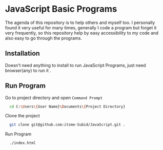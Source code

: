 # JavaScript Basic Programs

The agenda of this repository is to help others and myself too.
I personally found it very useful for many times, generally I code a program but forget it very frequently, so this repository help by easy accessibility to my code and also easy to go through the programs.
 
## Installation

Doesn't need anything to install to run JavaScript Programs, just need browser(any) to run it .

## Run Program

Go to project directory and open `Command Prompt`
```bash
  cd C:\Users\{User Name}\Documents\{Project Directory}
```

Clone the project

```bash
  git clone git@github.com:itsme-Subid/JavaScript.git .
```

Run Program

```bash
  ./index.html
```

